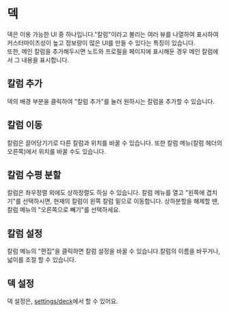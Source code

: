 # 덱

덱은 이용 가능한 UI 중 하나입니다."칼럼"이라고 불리는 여러 뷰를 나열하여 표시하여 커스터마이즈성이 높고 정보량이 많은 UI를 만들 수 있다는 특징이 있습니다.\
또한, 메인 칼럼을 추가해두시면 노트와 프로필을 페이지에 표시해둔 경우 메인 칼럼에서 그 내용을 표시합니다.

## 칼럼 추가

덱의 배경 부분을 클릭하여 "칼럼 추가"를 눌러 원하시는 칼럼을 추가할 수 있습니다.

## 칼럼 이동

칼럼은 끌어당기기로 다른 칼럼과 위치를 바꿀 수 있습니다. 또한 칼럼 메뉴(칼럼 헤더의 오른쪽)에서 위치를 바꿀 수도 있습니다.

## 칼럼 수평 분할

칼럼은 좌우정렬 외에도 상하정렬도 하실 수 있습니다.
칼럼 메뉴를 열고 "왼쪽에 겹치기"를 선택하시면, 현재의 칼럼이 왼쪽 칼럼 밑으로 이동합니다.
상하분할을 해제할 땐, 칼럼 메뉴의 "오른쪽으로 빼기"를 선택하세요.

## 칼럼 설정

칼럼 메뉴의 "편집"을 클릭하면 칼럼 설정을 바꿀 수 있습니다.칼럼의 이름을 바꾸거나, 넓이를 조절 할 수 있습니다.

## 덱 설정

덱 설정은, [settings/deck](/settings/deck)에서 할 수 있어요.
